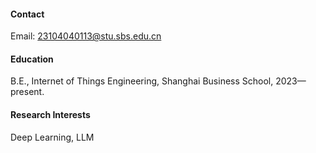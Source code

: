 
#### Contact

Email: 23104040113@stu.sbs.edu.cn

#### Education
B.E., Internet of Things Engineering, Shanghai Business School, 2023—present.

#### Research Interests
Deep Learning, LLM

